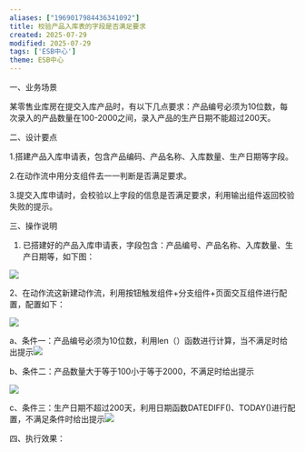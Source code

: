```yaml
---
aliases: ["1969017984436341092"]
title: 校验产品入库表的字段是否满足要求
created: 2025-07-29
modified: 2025-07-29
tags: ['ESB中心']
theme: ESB中心
---
```


一、业务场景

某零售业库房在提交入库产品时，有以下几点要求：产品编号必须为10位数，每次录入的产品数量在100-2000之间，录入产品的生产日期不能超过200天。

二、设计要点

1.搭建产品入库申请表，包含产品编码、产品名称、入库数量、生产日期等字段。

2.在动作流中用分支组件去一一判断是否满足要求。

3.提交入库申请时，会校验以上字段的信息是否满足要求，利用输出组件返回校验失败的提示。

三、操作说明

1. 已搭建好的产品入库申请表，字段包含：产品编号、产品名称、入库数量、生产日期等，如下图：

![](https://myhelpdoc.oss-cn-heyuan.aliyuncs.com/mdimages/19a8cbf9c54147b862a72bf4ad4403b0.jpg)

2、在动作流这新建动作流，利用按钮触发组件+分支组件+页面交互组件进行配置，配置如下：

![](https://myhelpdoc.oss-cn-heyuan.aliyuncs.com/mdimages/23ccc5b604d1adff1dac03fb0e7ff202.jpg)

a、条件一：产品编号必须为10位数，利用len（）函数进行计算，当不满足时给出提示![](https://myhelpdoc.oss-cn-heyuan.aliyuncs.com/mdimages/1aaa5d6e10f720ab3e08074400741468.jpg)

b、条件二：产品数量大于等于100小于等于2000，不满足时给出提示

![](https://myhelpdoc.oss-cn-heyuan.aliyuncs.com/mdimages/65134803c9f40e011398fda3aa936909.jpg)

c、条件三：生产日期不超过200天，利用日期函数DATEDIFF()、TODAY()进行配置，不满足条件时给出提示![](https://myhelpdoc.oss-cn-heyuan.aliyuncs.com/mdimages/fb14fb8b11557cee4e17c4f809dcd3ca.jpg)

四、执行效果：

